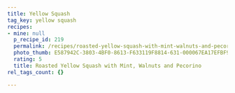 ```yaml
---
title: Yellow Squash
tag_key: yellow squash
recipes:
- mine: null
  p_recipe_id: 219
  permalink: /recipes/roasted-yellow-squash-with-mint-walnuts-and-pecorino
  photo_thumb: E587942C-3803-4BF0-8613-F633119F8814-631-000067EA17EFBF9C.jpg
  rating: 5
  title: Roasted Yellow Squash with Mint, Walnuts and Pecorino
rel_tags_count: {}

---
```

